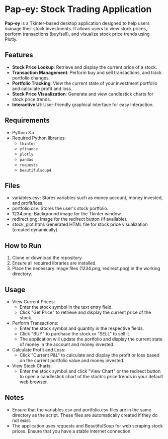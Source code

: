 # Pap-ey: Stock Trading Application

**Pap-ey** is a Tkinter-based desktop application designed to help users manage their stock investments. It allows users to view stock prices, perform transactions (buy/sell), and visualize stock price trends using Plotly.

## Features

- **Stock Price Lookup**: Retrieve and display the current price of a stock.
- **Transaction Management**: Perform buy and sell transactions, and track portfolio changes.
- **Portfolio Tracking**: View the current state of your investment portfolio and calculate profit and loss.
- **Stock Price Visualization**: Generate and view candlestick charts for stock price trends.
- **Interactive UI**: User-friendly graphical interface for easy interaction.

## Requirements

- Python 3.x
- Required Python libraries:
  - `tkinter`
  - `yfinance`
  - `plotly`
  - `pandas`
  - `requests`
  - `beautifulsoup4`
    
## Files

- variables.csv: Stores variables such as money account, money invested, and profit/loss.
- portfolio.csv: Stores the user's stock portfolio.
- 1234.png: Background image for the Tkinter window.
- redirect.png: Image for the redirect button (if available).
- stock_plot.html: Generated HTML file for stock price visualization (created dynamically).

## How to Run

1. Clone or download the repository.
2. Ensure all required libraries are installed.
3. Place the necessary image files (1234.png, redirect.png) in the working directory.

## Usage

- View Current Prices:
   - Enter the stock symbol in the text entry field.
   - Click "Get Price" to retrieve and display the current price of the stock.
- Perform Transactions:
  - Enter the stock symbol and quantity in the respective fields.
  - Click "BUY" to purchase the stock or "SELL" to sell it.
  - The application will update the portfolio and display the current state of money in the account and money invested.
- Calculate Profit and Loss:
  - Click "Current P&L" to calculate and display the profit or loss based on the current portfolio value and money invested.
- View Stock Charts:
  - Enter the stock symbol and click "View Chart" or the redirect button to open a candlestick chart of the stock's price trends in your default web browser.

## Notes

- Ensure that the variables.csv and portfolio.csv files are in the same directory as the script. These files are automatically created if they do not exist.
- The application uses requests and BeautifulSoup for web scraping stock prices. Ensure that you have a stable internet connection.
